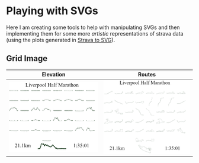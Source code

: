 # Playing with SVGs
Here I am creating some tools to help with manipulating SVGs and then implementing them for some more *artistic* representations of strava data (using the plots generated in [Strava to SVG](https://github.com/dajhutchinson/Strava_To_SVG)).

## Grid Image
| Elevation | Routes |
|-----------|--------|
| ![Training Elevation](img/grid_profile.PNG) | ![Training Routes](img/grid_route.PNG) |
